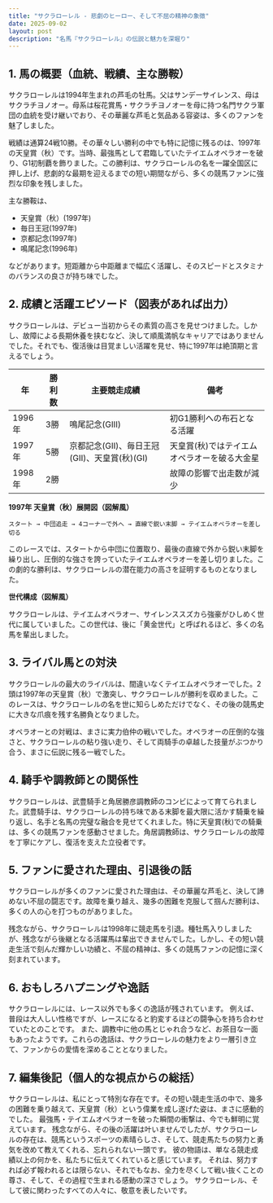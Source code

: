 ```yaml
---
title: "サクラローレル - 悲劇のヒーロー、そして不屈の精神の象徴"
date: 2025-09-02
layout: post
description: "名馬『サクラローレル』の伝説と魅力を深堀り"
---
```


## 1. 馬の概要（血統、戦績、主な勝鞍）

サクラローレルは1994年生まれの芦毛の牡馬。父はサンデーサイレンス、母はサクラチヨノオー。母系は桜花賞馬・サクラチヨノオーを母に持つ名門サクラ軍団の血統を受け継いでおり、その華麗な芦毛と気品ある容姿は、多くのファンを魅了しました。  

戦績は通算24戦10勝。その華々しい勝利の中でも特に記憶に残るのは、1997年の天皇賞（秋）です。当時、最強馬として君臨していたテイエムオペラオーを破り、G1初制覇を飾りました。この勝利は、サクラローレルの名を一躍全国区に押し上げ、悲劇的な最期を迎えるまでの短い期間ながら、多くの競馬ファンに強烈な印象を残しました。  

主な勝鞍は、

* 天皇賞（秋）(1997年)
* 毎日王冠(1997年)
* 京都記念(1997年)
* 鳴尾記念(1996年)

などがあります。短距離から中距離まで幅広く活躍し、そのスピードとスタミナのバランスの良さが持ち味でした。


## 2. 成績と活躍エピソード（図表があれば出力）

サクラローレルは、デビュー当初からその素質の高さを見せつけました。しかし、故障による長期休養を挟むなど、決して順風満帆なキャリアではありませんでした。それでも、復活後は目覚ましい活躍を見せ、特に1997年は絶頂期と言えるでしょう。

| 年 | 勝利数 | 主要競走成績 | 備考 |
|---|---|---|---|
| 1996年 | 3勝 | 鳴尾記念(GIII) | 初G1勝利への布石となる活躍 |
| 1997年 | 5勝 | 京都記念(GII)、毎日王冠(GII)、天皇賞(秋)(GI) | 天皇賞(秋)ではテイエムオペラオーを破る大金星 |
| 1998年 | 2勝 |  | 故障の影響で出走数が減少 |


**1997年 天皇賞（秋）展開図（図解風）**

```
スタート → 中団追走 → 4コーナーで外へ → 直線で鋭い末脚 → テイエムオペラオーを差し切る
```

このレースでは、スタートから中団に位置取り、最後の直線で外から鋭い末脚を繰り出し、圧倒的な強さを誇っていたテイエムオペラオーを差し切りました。この劇的な勝利は、サクラローレルの潜在能力の高さを証明するものとなりました。

**世代構成（図解風）**

サクラローレルは、テイエムオペラオー、サイレンススズカら強豪がひしめく世代に属していました。この世代は、後に「黄金世代」と呼ばれるほど、多くの名馬を輩出しました。


## 3. ライバル馬との対決

サクラローレルの最大のライバルは、間違いなくテイエムオペラオーでした。2頭は1997年の天皇賞（秋）で激突し、サクラローレルが勝利を収めました。このレースは、サクラローレルの名を世に知らしめただけでなく、その後の競馬史に大きな爪痕を残す名勝負となりました。

オペラオーとの対戦は、まさに実力伯仲の戦いでした。オペラオーの圧倒的な強さと、サクラローレルの粘り強い走り、そして両騎手の卓越した技量がぶつかり合う、まさに伝説に残る一戦でした。


## 4. 騎手や調教師との関係性

サクラローレルは、武豊騎手と角居勝彦調教師のコンビによって育てられました。武豊騎手は、サクラローレルの持ち味である末脚を最大限に活かす騎乗を繰り返し、名手と名馬の完璧な融合を見せてくれました。特に天皇賞(秋)での騎乗は、多くの競馬ファンを感動させました。角居調教師は、サクラローレルの故障を丁寧にケアし、復活を支えた立役者です。


## 5. ファンに愛された理由、引退後の話

サクラローレルが多くのファンに愛された理由は、その華麗な芦毛と、決して諦めない不屈の闘志です。故障を乗り越え、幾多の困難を克服して掴んだ勝利は、多くの人の心を打つものがありました。

残念ながら、サクラローレルは1998年に競走馬を引退。種牡馬入りしましたが、残念ながら後継となる活躍馬は輩出できませんでした。しかし、その短い競走生活で刻んだ輝かしい功績と、不屈の精神は、多くの競馬ファンの記憶に深く刻まれています。


## 6. おもしろハプニングや逸話

サクラローレルには、レース以外でも多くの逸話が残されています。  例えば、普段は大人しい性格ですが、レースになると豹変するほどの闘争心を持ち合わせていたとのことです。  また、調教中に他の馬とじゃれ合うなど、お茶目な一面もあったようです。これらの逸話は、サクラローレルの魅力をより一層引き立て、ファンからの愛情を深めることとなりました。  


## 7. 編集後記（個人的な視点からの総括）

サクラローレルは、私にとって特別な存在です。その短い競走生活の中で、幾多の困難を乗り越えて、天皇賞（秋）という偉業を成し遂げた姿は、まさに感動的でした。  最強馬・テイエムオペラオーを破った瞬間の衝撃は、今でも鮮明に覚えています。  残念ながら、その後の活躍は叶いませんでしたが、サクラローレルの存在は、競馬というスポーツの素晴らしさ、そして、競走馬たちの努力と勇気を改めて教えてくれる、忘れられない一頭です。  彼の物語は、単なる競走成績以上の何かを、私たちに伝えてくれていると感じています。  それは、努力すれば必ず報われるとは限らない、それでもなお、全力を尽くして戦い抜くことの尊さ、そして、その過程で生まれる感動の深さでしょう。  サクラローレル、そして彼に関わったすべての人々に、敬意を表したいです。
